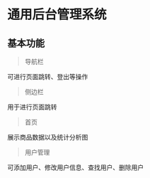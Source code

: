 # 通用后台管理系统

## 基本功能

>导航栏

可进行页面跳转、登出等操作

>侧边栏

用于进行页面跳转

>首页

展示商品数据以及统计分析图

>用户管理

可添加用户、修改用户信息、查找用户、删除用户


